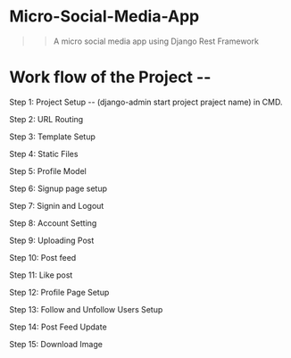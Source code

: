 # Micro-Social-Media-App
>> A micro social media app using Django Rest Framework

# Work flow of the Project --

Step 1: Project Setup -- (django-admin start project praject name) in CMD.

Step 2: URL Routing 

Step 3: Template Setup

Step 4: Static Files 

Step 5: Profile Model

Step 6: Signup page setup

Step 7: Signin and Logout 

Step 8: Account Setting

Step 9: Uploading Post

Step 10: Post feed

Step 11: Like post

Step 12: Profile Page Setup

Step 13: Follow and Unfollow Users Setup

Step 14: Post Feed Update

Step 15: Download Image
